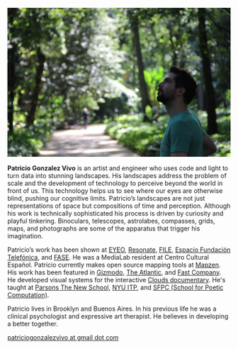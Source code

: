
![IMG](images/about_picture.jpg)

**Patricio Gonzalez Vivo** is an artist and engineer who uses code and light to turn data into stunning landscapes. His landscapes address the problem of scale and the development of technology to perceive beyond the world in front of us. This technology helps us to see where our eyes are otherwise blind, pushing our cognitive limits. Patricio’s landscapes are not just representations of space but compositions of time and perception. Although his work is technically sophisticated his process is driven by curiosity and playful tinkering. Binoculars, telescopes, astrolabes, compasses, grids, maps, and photographs are some of the apparatus that trigger his imagination. 

Patricio’s work has been shown at [EYEO](http://eyeofestival.com/), [Resonate](http://resonate.io/), [FILE](http://file.org.br/), [Espacio Fundación Telefónica](http://espacio.fundaciontelefonica.com/), and [FASE](http://encuentrofase.com.ar/). He was a MediaLab resident at Centro Cultural Español. Patricio currently makes open source mapping tools at [Mapzen](http://mapzen.com). His work has been featured in [Gizmodo](http://gizmodo.com/), [The Atlantic](http://www.citylab.com/), and [Fast Company](http://www.fastcompany.com/). He developed visual systems for the interactive [Clouds documentary](http://cloudsdocumentary.com/). He's taught at [Parsons The New School](http://www.newschool.edu/parsons/mfa-design-technology/), [NYU ITP](http://tisch.nyu.edu/itp), and [SFPC (School for Poetic Computation)](http://sfpc.io/).

Patricio lives in Brooklyn and Buenos Aires. In his previous life he was a clinical psychologist and expressive art therapist. He believes in developing a better together.

[patriciogonzalezvivo at gmail dot com](mailTo:patriciogonzalezvivo@gmail.com)
